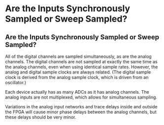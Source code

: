 # Are the Inputs Synchronously Sampled or Sweep Sampled?

## Are the Inputs Synchronously Sampled or Sweep Sampled?

All of the digital channels are sampled simultaneously, as are the analog channels. The digital channels are not sampled at exactly the same time as the analog channels, even when using identical sample rates. However, the analog and digital sample clocks are always related. \(The digital sample clock is derived from the analog sample clock, which is driven from an oscillator.\)

Each device actually has as many ADCs as it has analog channels. The analog inputs are not multiplexed, which allows for simultaneous sampling.

Variations in the analog input networks and trace delays inside and outside the FPGA will cause minor phase delays between the analog channels, but these delays should be very minor.

